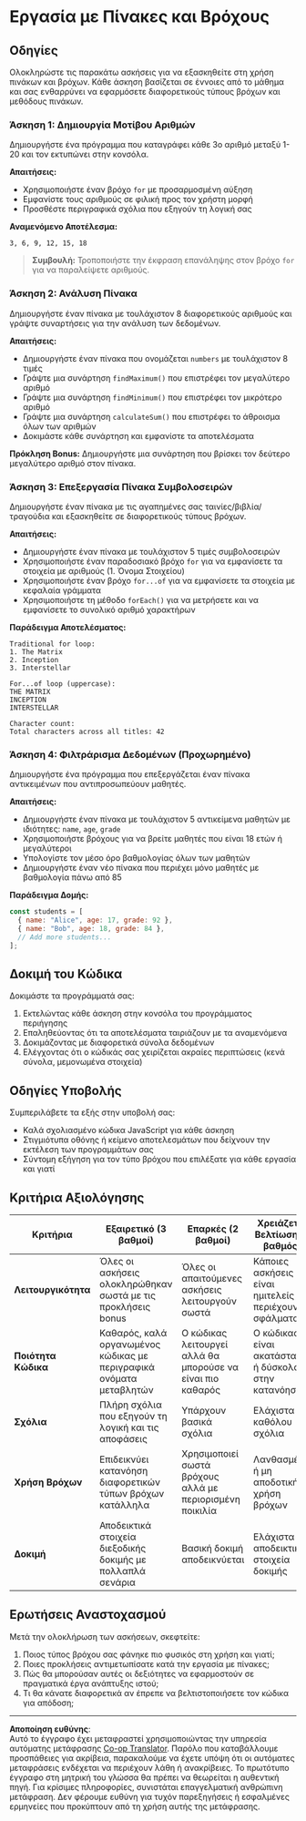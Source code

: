 <!--
CO_OP_TRANSLATOR_METADATA:
{
  "original_hash": "8abcada0534e0fb3a7556ea3c5a2a8a4",
  "translation_date": "2025-10-23T19:56:03+00:00",
  "source_file": "2-js-basics/4-arrays-loops/assignment.md",
  "language_code": "el"
}
-->
# Εργασία με Πίνακες και Βρόχους

## Οδηγίες

Ολοκληρώστε τις παρακάτω ασκήσεις για να εξασκηθείτε στη χρήση πινάκων και βρόχων. Κάθε άσκηση βασίζεται σε έννοιες από το μάθημα και σας ενθαρρύνει να εφαρμόσετε διαφορετικούς τύπους βρόχων και μεθόδους πινάκων.

### Άσκηση 1: Δημιουργία Μοτίβου Αριθμών
Δημιουργήστε ένα πρόγραμμα που καταγράφει κάθε 3ο αριθμό μεταξύ 1-20 και τον εκτυπώνει στην κονσόλα.

**Απαιτήσεις:**
- Χρησιμοποιήστε έναν βρόχο `for` με προσαρμοσμένη αύξηση
- Εμφανίστε τους αριθμούς σε φιλική προς τον χρήστη μορφή
- Προσθέστε περιγραφικά σχόλια που εξηγούν τη λογική σας

**Αναμενόμενο Αποτέλεσμα:**
```
3, 6, 9, 12, 15, 18
```

> **Συμβουλή:** Τροποποιήστε την έκφραση επανάληψης στον βρόχο `for` για να παραλείψετε αριθμούς.

### Άσκηση 2: Ανάλυση Πίνακα
Δημιουργήστε έναν πίνακα με τουλάχιστον 8 διαφορετικούς αριθμούς και γράψτε συναρτήσεις για την ανάλυση των δεδομένων.

**Απαιτήσεις:**
- Δημιουργήστε έναν πίνακα που ονομάζεται `numbers` με τουλάχιστον 8 τιμές
- Γράψτε μια συνάρτηση `findMaximum()` που επιστρέφει τον μεγαλύτερο αριθμό
- Γράψτε μια συνάρτηση `findMinimum()` που επιστρέφει τον μικρότερο αριθμό  
- Γράψτε μια συνάρτηση `calculateSum()` που επιστρέφει το άθροισμα όλων των αριθμών
- Δοκιμάστε κάθε συνάρτηση και εμφανίστε τα αποτελέσματα

**Πρόκληση Bonus:** Δημιουργήστε μια συνάρτηση που βρίσκει τον δεύτερο μεγαλύτερο αριθμό στον πίνακα.

### Άσκηση 3: Επεξεργασία Πίνακα Συμβολοσειρών
Δημιουργήστε έναν πίνακα με τις αγαπημένες σας ταινίες/βιβλία/τραγούδια και εξασκηθείτε σε διαφορετικούς τύπους βρόχων.

**Απαιτήσεις:**
- Δημιουργήστε έναν πίνακα με τουλάχιστον 5 τιμές συμβολοσειρών
- Χρησιμοποιήστε έναν παραδοσιακό βρόχο `for` για να εμφανίσετε τα στοιχεία με αριθμούς (1. Όνομα Στοιχείου)
- Χρησιμοποιήστε έναν βρόχο `for...of` για να εμφανίσετε τα στοιχεία με κεφαλαία γράμματα
- Χρησιμοποιήστε τη μέθοδο `forEach()` για να μετρήσετε και να εμφανίσετε το συνολικό αριθμό χαρακτήρων

**Παράδειγμα Αποτελέσματος:**
```
Traditional for loop:
1. The Matrix
2. Inception
3. Interstellar

For...of loop (uppercase):
THE MATRIX
INCEPTION
INTERSTELLAR

Character count:
Total characters across all titles: 42
```

### Άσκηση 4: Φιλτράρισμα Δεδομένων (Προχωρημένο)
Δημιουργήστε ένα πρόγραμμα που επεξεργάζεται έναν πίνακα αντικειμένων που αντιπροσωπεύουν μαθητές.

**Απαιτήσεις:**
- Δημιουργήστε έναν πίνακα με τουλάχιστον 5 αντικείμενα μαθητών με ιδιότητες: `name`, `age`, `grade`
- Χρησιμοποιήστε βρόχους για να βρείτε μαθητές που είναι 18 ετών ή μεγαλύτεροι
- Υπολογίστε τον μέσο όρο βαθμολογίας όλων των μαθητών
- Δημιουργήστε έναν νέο πίνακα που περιέχει μόνο μαθητές με βαθμολογία πάνω από 85

**Παράδειγμα Δομής:**
```javascript
const students = [
  { name: "Alice", age: 17, grade: 92 },
  { name: "Bob", age: 18, grade: 84 },
  // Add more students...
];
```

## Δοκιμή του Κώδικα

Δοκιμάστε τα προγράμματά σας:
1. Εκτελώντας κάθε άσκηση στην κονσόλα του προγράμματος περιήγησης
2. Επαληθεύοντας ότι τα αποτελέσματα ταιριάζουν με τα αναμενόμενα
3. Δοκιμάζοντας με διαφορετικά σύνολα δεδομένων
4. Ελέγχοντας ότι ο κώδικάς σας χειρίζεται ακραίες περιπτώσεις (κενά σύνολα, μεμονωμένα στοιχεία)

## Οδηγίες Υποβολής

Συμπεριλάβετε τα εξής στην υποβολή σας:
- Καλά σχολιασμένο κώδικα JavaScript για κάθε άσκηση
- Στιγμιότυπα οθόνης ή κείμενο αποτελεσμάτων που δείχνουν την εκτέλεση των προγραμμάτων σας
- Σύντομη εξήγηση για τον τύπο βρόχου που επιλέξατε για κάθε εργασία και γιατί

## Κριτήρια Αξιολόγησης

| Κριτήρια | Εξαιρετικό (3 βαθμοί) | Επαρκές (2 βαθμοί) | Χρειάζεται Βελτίωση (1 βαθμός) |
| -------- | --------------------- | ------------------ | ----------------------------- |
| **Λειτουργικότητα** | Όλες οι ασκήσεις ολοκληρώθηκαν σωστά με τις προκλήσεις bonus | Όλες οι απαιτούμενες ασκήσεις λειτουργούν σωστά | Κάποιες ασκήσεις είναι ημιτελείς ή περιέχουν σφάλματα |
| **Ποιότητα Κώδικα** | Καθαρός, καλά οργανωμένος κώδικας με περιγραφικά ονόματα μεταβλητών | Ο κώδικας λειτουργεί αλλά θα μπορούσε να είναι πιο καθαρός | Ο κώδικας είναι ακατάστατος ή δύσκολος στην κατανόηση |
| **Σχόλια** | Πλήρη σχόλια που εξηγούν τη λογική και τις αποφάσεις | Υπάρχουν βασικά σχόλια | Ελάχιστα ή καθόλου σχόλια |
| **Χρήση Βρόχων** | Επιδεικνύει κατανόηση διαφορετικών τύπων βρόχων κατάλληλα | Χρησιμοποιεί σωστά βρόχους αλλά με περιορισμένη ποικιλία | Λανθασμένη ή μη αποδοτική χρήση βρόχων |
| **Δοκιμή** | Αποδεικτικά στοιχεία διεξοδικής δοκιμής με πολλαπλά σενάρια | Βασική δοκιμή αποδεικνύεται | Ελάχιστα αποδεικτικά στοιχεία δοκιμής |

## Ερωτήσεις Αναστοχασμού

Μετά την ολοκλήρωση των ασκήσεων, σκεφτείτε:
1. Ποιος τύπος βρόχου σας φάνηκε πιο φυσικός στη χρήση και γιατί;
2. Ποιες προκλήσεις αντιμετωπίσατε κατά την εργασία με πίνακες;
3. Πώς θα μπορούσαν αυτές οι δεξιότητες να εφαρμοστούν σε πραγματικά έργα ανάπτυξης ιστού;
4. Τι θα κάνατε διαφορετικά αν έπρεπε να βελτιστοποιήσετε τον κώδικα για απόδοση;

---

**Αποποίηση ευθύνης**:  
Αυτό το έγγραφο έχει μεταφραστεί χρησιμοποιώντας την υπηρεσία αυτόματης μετάφρασης [Co-op Translator](https://github.com/Azure/co-op-translator). Παρόλο που καταβάλλουμε προσπάθειες για ακρίβεια, παρακαλούμε να έχετε υπόψη ότι οι αυτόματες μεταφράσεις ενδέχεται να περιέχουν λάθη ή ανακρίβειες. Το πρωτότυπο έγγραφο στη μητρική του γλώσσα θα πρέπει να θεωρείται η αυθεντική πηγή. Για κρίσιμες πληροφορίες, συνιστάται επαγγελματική ανθρώπινη μετάφραση. Δεν φέρουμε ευθύνη για τυχόν παρεξηγήσεις ή εσφαλμένες ερμηνείες που προκύπτουν από τη χρήση αυτής της μετάφρασης.